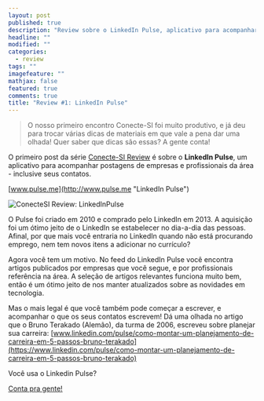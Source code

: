 ```yaml
---
layout: post
published: true
description: "Review sobre o LinkedIn Pulse, aplicativo para acompanhar postagens de empresas e profissionais da sua área"
headline: ""
modified: ""
categories: 
  - review
tags: ""
imagefeature: ""
mathjax: false
featured: true
comments: true
title: "Review #1: LinkedIn Pulse"
---
```


>
> O nosso primeiro encontro Conecte-SI foi muito produtivo, e já deu para trocar várias dicas de materiais em que vale a pena dar uma olhada!
> Quer saber que dicas são essas? A gente conta!
>

O primeiro post da série [Conecte-SI Review](/categories/#review) é sobre o **LinkedIn Pulse**, um aplicativo para acompanhar postagens de empresas e profissionais da área - inclusive seus contatos.

[www.pulse.me](http://www.pulse.me "LinkedIn Pulse")

  <p class="small-image"> <img src="{{site.url}}/images/conecteSIreview_LinkedinPulse.jpg" alt="ConecteSI Review: LinkedInPulse" title="ConecteSI Review: LinkedInPulse" /> </p> 

O Pulse foi criado em 2010 e comprado pelo LinkedIn em 2013.
A aquisição foi um ótimo jeito de o LinkedIn se estabelecer no dia-a-dia das pessoas. Afinal, por que mais você entraria no LinkedIn quando não está procurando emprego, nem tem novos itens a adicionar no currículo?

Agora você tem um motivo. No feed do LinkedIn Pulse você encontra artigos publicados por empresas que você segue, e por profissionais referência na área. A seleção de artigos relevantes funciona muito bem, então é um ótimo jeito de nos manter atualizados sobre as novidades em tecnologia.

Mas o mais legal é que você também pode começar a escrever, e acompanhar o que os seus contatos escrevem!
Dá uma olhada no artigo que o Bruno Terakado (Alemão), da turma de 2006, escreveu sobre planejar sua carreira:
[www.linkedin.com/pulse/como-montar-um-planejamento-de-carreira-em-5-passos-bruno-terakado](https://www.linkedin.com/pulse/como-montar-um-planejamento-de-carreira-em-5-passos-bruno-terakado)

Você usa o Linkedin Pulse?

[Conta pra gente!](https://www.facebook.com/conectesiusp/photos/a.428921883960339.1073741828.428718220647372/429810887204772/)
